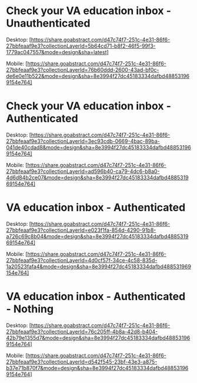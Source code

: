 # Check your VA education inbox - Unauthenticated

Desktop: [https://share.goabstract.com/d47c74f7-251c-4e31-86f6-27bbfeaaf9e3?collectionLayerId=5b64cd71-b8f2-46f5-99f3-1779ac047557&mode=design&sha=latest]

Mobile: [https://share.goabstract.com/d47c74f7-251c-4e31-86f6-27bbfeaaf9e3?collectionLayerId=76b60ddd-2600-43ad-bf0c-de6e0e11b522&mode=design&sha=8e3994f27dc45183334dafbd488531969154e764]

# Check your VA education inbox - Authenticated

Desktop: [https://share.goabstract.com/d47c74f7-251c-4e31-86f6-27bbfeaaf9e3?collectionLayerId=3ec93cdb-0669-4bac-89ba-041de40cdad8&mode=design&sha=8e3994f27dc45183334dafbd488531969154e764]

Mobile: [https://share.goabstract.com/d47c74f7-251c-4e31-86f6-27bbfeaaf9e3?collectionLayerId=ad596b40-ca79-4dc6-b8a0-4d6d84b2ce07&mode=design&sha=8e3994f27dc45183334dafbd488531969154e764]

# VA education inbox - Authenticated

Desktop: [https://share.goabstract.com/d47c74f7-251c-4e31-86f6-27bbfeaaf9e3?collectionLayerId=e023f1fa-854d-4290-91b8-a726c69c8b04&mode=design&sha=8e3994f27dc45183334dafbd488531969154e764]

Mobile: [https://share.goabstract.com/d47c74f7-251c-4e31-86f6-27bbfeaaf9e3?collectionLayerId=4d0cf57f-34ce-4c58-835d-1a20523fafa4&mode=design&sha=8e3994f27dc45183334dafbd488531969154e764]

# VA education inbox - Authenticated - Nothing

Desktop: [https://share.goabstract.com/d47c74f7-251c-4e31-86f6-27bbfeaaf9e3?collectionLayerId=76c205ff-4b8a-42d8-b404-42b79e1355d7&mode=design&sha=8e3994f27dc45183334dafbd488531969154e764]

Mobile: [https://share.goabstract.com/d47c74f7-251c-4e31-86f6-27bbfeaaf9e3?collectionLayerId=d542f545-23bf-43e3-a875-b37e71b870f7&mode=design&sha=8e3994f27dc45183334dafbd488531969154e764]
